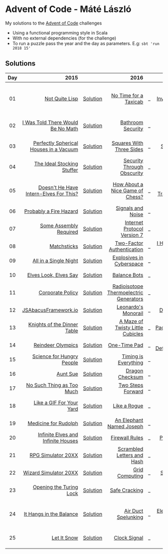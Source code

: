 # Advent of Code - Máté László
My solutions to the [Advent of Code](https://adventofcode.com/) challenges
- Using a functional programming style in Scala
- With no external dependencies (for the challenge)
- To run a puzzle pass the year and the day as parameters. E.g: `sbt 'run 2018 15'`

## Solutions

| Day   | 2015                                                                          |                                                                       | 2016                                                                           |      | 2017                                                                           |                                                                       | 2018                                                                         |                                                                       | 2019                                                                      |                                                                       |
| :---: | ---:                                                                          | :---                                                                  | ---:                                                                           | :--- | ---:                                                                           | :---                                                                  | ---:                                                                         | :---                                                                  | ---:                                                                      | :---                                                                  |
| 01    | [Not Quite Lisp](https://adventofcode.com/2015/day/1)                         | [Solution](src/main/scala/com/lmat/adventofcode/year2015/Day01.scala) | [No Time for a Taxicab](https://adventofcode.com/2016/day/1)                   | _    | [Inverse Captcha](https://adventofcode.com/2017/day/1)                         | [Solution](src/main/scala/com/lmat/adventofcode/year2017/Day01.scala) | [Chronal Calibration](https://adventofcode.com/2018/day/1)                   | [Solution](src/main/scala/com/lmat/adventofcode/year2018/Day01.scala) | [The Tyranny of the Rocket Equation](https://adventofcode.com/2019/day/1) | [Solution](src/main/scala/com/lmat/adventofcode/year2019/Day01.scala) |
| 02    | [I Was Told There Would Be No Math](https://adventofcode.com/2015/day/2)      | [Solution](src/main/scala/com/lmat/adventofcode/year2015/Day02.scala) | [Bathroom Security](https://adventofcode.com/2016/day/2)                       | _    | [Corruption Checksum](https://adventofcode.com/2017/day/2)                     | [Solution](src/main/scala/com/lmat/adventofcode/year2017/Day02.scala) | [Inventory Management System](https://adventofcode.com/2018/day/2)           | [Solution](src/main/scala/com/lmat/adventofcode/year2018/Day02.scala) | [1202 Program Alarm](https://adventofcode.com/2019/day/2)                 | [Solution](src/main/scala/com/lmat/adventofcode/year2019/Day02.scala) |
| 03    | [Perfectly Spherical Houses in a Vacuum](https://adventofcode.com/2015/day/3) | [Solution](src/main/scala/com/lmat/adventofcode/year2015/Day03.scala) | [Squares With Three Sides](https://adventofcode.com/2016/day/3)                | _    | [Spiral Memory](https://adventofcode.com/2017/day/3)                           | [Solution](src/main/scala/com/lmat/adventofcode/year2017/Day03.scala) | [No Matter How You Slice It](https://adventofcode.com/2018/day/3)            | [Solution](src/main/scala/com/lmat/adventofcode/year2018/Day03.scala) | [Crossed Wires](https://adventofcode.com/2019/day/3)                      | [Solution](src/main/scala/com/lmat/adventofcode/year2019/Day03.scala) |
| 04    | [The Ideal Stocking Stuffer](https://adventofcode.com/2015/day/4)             | [Solution](src/main/scala/com/lmat/adventofcode/year2015/Day04.scala) | [Security Through Obscurity](https://adventofcode.com/2016/day/4)              | _    | [High-Entropy Passphrases](https://adventofcode.com/2017/day/4)                | [Solution](src/main/scala/com/lmat/adventofcode/year2017/Day04.scala) | [Repose Record](https://adventofcode.com/2018/day/4)                         | [Solution](src/main/scala/com/lmat/adventofcode/year2018/Day04.scala) |                                                                           |                                                                       |
| 05    | [Doesn't He Have Intern-Elves For This?](https://adventofcode.com/2015/day/5) | [Solution](src/main/scala/com/lmat/adventofcode/year2015/Day05.scala) | [How About a Nice Game of Chess?](https://adventofcode.com/2016/day/5)         | _    | [A Maze of Twisty Trampolines, All Alike](https://adventofcode.com/2017/day/5) | [Solution](src/main/scala/com/lmat/adventofcode/year2017/Day05.scala) | [Alchemical Reduction](https://adventofcode.com/2018/day/5)                  | [Solution](src/main/scala/com/lmat/adventofcode/year2018/Day05.scala) |                                                                           |                                                                       |
| 06    | [Probably a Fire Hazard](https://adventofcode.com/2015/day/6)                 | [Solution](src/main/scala/com/lmat/adventofcode/year2015/Day06.scala) | [Signals and Noise](https://adventofcode.com/2016/day/6)                       | _    | [Memory Reallocation](https://adventofcode.com/2017/day/6)                     | [Solution](src/main/scala/com/lmat/adventofcode/year2017/Day06.scala) | [Chronal Coordinates](https://adventofcode.com/2018/day/6)                   | [Solution](src/main/scala/com/lmat/adventofcode/year2018/Day06.scala) |                                                                           |                                                                       |
| 07    | [Some Assembly Required](https://adventofcode.com/2015/day/7)                 | [Solution](src/main/scala/com/lmat/adventofcode/year2015/Day07.scala) | [Internet Protocol Version 7](https://adventofcode.com/2016/day/7)             | _    | [Recursive Circus](https://adventofcode.com/2017/day/7)                        | [Solution](src/main/scala/com/lmat/adventofcode/year2017/Day07.scala) | [The Sum of Its Parts](https://adventofcode.com/2018/day/7)                  | [Solution](src/main/scala/com/lmat/adventofcode/year2018/Day07.scala) |                                                                           |                                                                       |
| 08    | [Matchsticks](https://adventofcode.com/2015/day/8)                            | [Solution](src/main/scala/com/lmat/adventofcode/year2015/Day08.scala) | [Two-Factor Authentication](https://adventofcode.com/2016/day/8)               | _    | [I Heard You Like Registers](https://adventofcode.com/2017/day/8)              | [Solution](src/main/scala/com/lmat/adventofcode/year2017/Day08.scala) | [Memory Maneuver](https://adventofcode.com/2018/day/8)                       | [Solution](src/main/scala/com/lmat/adventofcode/year2018/Day08.scala) |                                                                           |                                                                       |
| 09    | [All in a Single Night](https://adventofcode.com/2015/day/9)                  | [Solution](src/main/scala/com/lmat/adventofcode/year2015/Day09.scala) | [Explosives in Cyberspace](https://adventofcode.com/2016/day/9)                | _    | [Stream Processing](https://adventofcode.com/2017/day/9)                       | [Solution](src/main/scala/com/lmat/adventofcode/year2017/Day09.scala) | [Marble Mania](https://adventofcode.com/2018/day/9)                          | [Solution](src/main/scala/com/lmat/adventofcode/year2018/Day09.scala) |                                                                           |                                                                       |
| 10    | [Elves Look, Elves Say](https://adventofcode.com/2015/day/10)                 | [Solution](src/main/scala/com/lmat/adventofcode/year2015/Day10.scala) | [Balance Bots](https://adventofcode.com/2016/day/10)                           | _    | [Knot Hash](https://adventofcode.com/2017/day/10)                              | [Solution](src/main/scala/com/lmat/adventofcode/year2017/Day10.scala) | [The Stars Align](https://adventofcode.com/2018/day/10)                      | [Solution](src/main/scala/com/lmat/adventofcode/year2018/Day10.scala) |                                                                           |                                                                       |
| 11    | [Corporate Policy](https://adventofcode.com/2015/day/11)                      | [Solution](src/main/scala/com/lmat/adventofcode/year2015/Day11.scala) | [Radioisotope Thermoelectric Generators](https://adventofcode.com/2016/day/11) | _    | [Hex Ed](https://adventofcode.com/2017/day/11)                                 | [Solution](src/main/scala/com/lmat/adventofcode/year2017/Day11.scala) | [Chronal Charge](https://adventofcode.com/2018/day/11)                       | [Solution](src/main/scala/com/lmat/adventofcode/year2018/Day11.scala) |                                                                           |                                                                       |
| 12    | [JSAbacusFramework.io](https://adventofcode.com/2015/day/12)                  | [Solution](src/main/scala/com/lmat/adventofcode/year2015/Day12.scala) | [Leonardo's Monorail](https://adventofcode.com/2016/day/12)                    | _    | [Digital Plumber](https://adventofcode.com/2017/day/12)                        | [Solution](src/main/scala/com/lmat/adventofcode/year2017/Day12.scala) | [Subterranean Sustainability](https://adventofcode.com/2018/day/12)          | [Solution](src/main/scala/com/lmat/adventofcode/year2018/Day12.scala) |                                                                           |                                                                       |
| 13    | [Knights of the Dinner Table](https://adventofcode.com/2015/day/13)           | [Solution](src/main/scala/com/lmat/adventofcode/year2015/Day13.scala) | [A Maze of Twisty Little Cubicles](https://adventofcode.com/2016/day/13)       | _    | [Packet Scanners](https://adventofcode.com/2017/day/13)                        | [Solution](src/main/scala/com/lmat/adventofcode/year2017/Day13.scala) | [Mine Cart Madness](https://adventofcode.com/2018/day/13)                    | [Solution](src/main/scala/com/lmat/adventofcode/year2018/Day13.scala) |                                                                           |                                                                       |
| 14    | [Reindeer Olympics](https://adventofcode.com/2015/day/14)                     | [Solution](src/main/scala/com/lmat/adventofcode/year2015/Day14.scala) | [One-Time Pad](https://adventofcode.com/2016/day/14)                           | _    | [Disk Defragmentation](https://adventofcode.com/2017/day/14)                   | [Solution](src/main/scala/com/lmat/adventofcode/year2017/Day14.scala) | [Chocolate Charts](https://adventofcode.com/2018/day/14)                     | [Solution](src/main/scala/com/lmat/adventofcode/year2018/Day14.scala) |                                                                           |                                                                       |
| 15    | [Science for Hungry People](https://adventofcode.com/2015/day/15)             | [Solution](src/main/scala/com/lmat/adventofcode/year2015/Day15.scala) | [Timing is Everything](https://adventofcode.com/2016/day/15)                   | _    | [Dueling Generators](https://adventofcode.com/2017/day/15)                     | [Solution](src/main/scala/com/lmat/adventofcode/year2017/Day15.scala) | [Beverage Bandits](https://adventofcode.com/2018/day/15)                     | [Solution](src/main/scala/com/lmat/adventofcode/year2018/Day15.scala) |                                                                           |                                                                       |
| 16    | [Aunt Sue](https://adventofcode.com/2015/day/16)                              | [Solution](src/main/scala/com/lmat/adventofcode/year2015/Day16.scala) | [Dragon Checksum](https://adventofcode.com/2016/day/16)                        | _    | [Permutation Promenade](https://adventofcode.com/2017/day/16)                  | [Solution](src/main/scala/com/lmat/adventofcode/year2017/Day16.scala) | [Chronal Classification](https://adventofcode.com/2018/day/16)               | [Solution](src/main/scala/com/lmat/adventofcode/year2018/Day16.scala) |                                                                           |                                                                       |
| 17    | [No Such Thing as Too Much](https://adventofcode.com/2015/day/17)             | [Solution](src/main/scala/com/lmat/adventofcode/year2015/Day17.scala) | [Two Steps Forward](https://adventofcode.com/2016/day/17)                      | _    | [Spinlock](https://adventofcode.com/2017/day/17)                               | [Solution](src/main/scala/com/lmat/adventofcode/year2017/Day17.scala) | [Reservoir Research](https://adventofcode.com/2018/day/17)                   |                                                                       |                                                                           |                                                                       |
| 18    | [Like a GIF For Your Yard](https://adventofcode.com/2015/day/18)              | [Solution](src/main/scala/com/lmat/adventofcode/year2015/Day18.scala) | [Like a Rogue](https://adventofcode.com/2016/day/18)                           | _    | [Duet](https://adventofcode.com/2017/day/18)                                   | [Solution](src/main/scala/com/lmat/adventofcode/year2017/Day18.scala) | [Settlers of The North Pole](https://adventofcode.com/2018/day/18)           |                                                                       |                                                                           |                                                                       |
| 19    | [Medicine for Rudolph](https://adventofcode.com/2015/day/19)                  | [Solution](src/main/scala/com/lmat/adventofcode/year2015/Day19.scala) | [An Elephant Named Joseph](https://adventofcode.com/2016/day/19)               | _    | [A Series of Tubes](https://adventofcode.com/2017/day/19)                      | [Solution](src/main/scala/com/lmat/adventofcode/year2017/Day19.scala) | [Go With The Flow](https://adventofcode.com/2018/day/19)                     |                                                                       |                                                                           |                                                                       |
| 20    | [Infinite Elves and Infinite Houses](https://adventofcode.com/2015/day/20)    | [Solution](src/main/scala/com/lmat/adventofcode/year2015/Day20.scala) | [Firewall Rules](https://adventofcode.com/2016/day/20)                         | _    | [Particle Swarm](https://adventofcode.com/2017/day/20)                         | [Solution](src/main/scala/com/lmat/adventofcode/year2017/Day20.scala) | [A Regular Map](https://adventofcode.com/2018/day/20)                        |                                                                       |                                                                           |                                                                       |
| 21    | [RPG Simulator 20XX](https://adventofcode.com/2015/day/21)                    | [Solution](src/main/scala/com/lmat/adventofcode/year2015/Day21.scala) | [Scrambled Letters and Hash](https://adventofcode.com/2016/day/21)             | _    | [Fractal Art](https://adventofcode.com/2017/day/21)                            | [Solution](src/main/scala/com/lmat/adventofcode/year2017/Day21.scala) | [Chronal Conversion](https://adventofcode.com/2018/day/21)                   |                                                                       |                                                                           |                                                                       |
| 22    | [Wizard Simulator 20XX](https://adventofcode.com/2015/day/22)                 | [Solution](src/main/scala/com/lmat/adventofcode/year2015/Day22.scala) | [Grid Computing](https://adventofcode.com/2016/day/22)                         | _    | [Sporifica Virus](https://adventofcode.com/2017/day/22)                        | [Solution](src/main/scala/com/lmat/adventofcode/year2017/Day22.scala) | [Mode Maze](https://adventofcode.com/2018/day/22)                            |                                                                       |                                                                           |                                                                       |
| 23    | [Opening the Turing Lock](https://adventofcode.com/2015/day/23)               | [Solution](src/main/scala/com/lmat/adventofcode/year2015/Day23.scala) | [Safe Cracking](https://adventofcode.com/2016/day/23)                          | _    | [Coprocessor Conflagration](https://adventofcode.com/2017/day/23)              | [Solution](src/main/scala/com/lmat/adventofcode/year2017/Day23.scala) | [Experimental Emergency Teleportation](https://adventofcode.com/2018/day/23) |                                                                       |                                                                           |                                                                       |
| 24    | [It Hangs in the Balance](https://adventofcode.com/2015/day/24)               | [Solution](src/main/scala/com/lmat/adventofcode/year2015/Day24.scala) | [Air Duct Spelunking](https://adventofcode.com/2016/day/24)                    | _    | [Electromagnetic Moat](https://adventofcode.com/2017/day/24)                   | [Solution](src/main/scala/com/lmat/adventofcode/year2017/Day24.scala) | [Immune System Simulator 20XX](https://adventofcode.com/2018/day/24)         | [Solution](src/main/scala/com/lmat/adventofcode/year2018/Day24.scala) |                                                                           |                                                                       |
| 25    | [Let It Snow](https://adventofcode.com/2015/day/25)                           | [Solution](src/main/scala/com/lmat/adventofcode/year2015/Day25.scala) | [Clock Signal](https://adventofcode.com/2016/day/25)                           | _    | [The Halting Problem](https://adventofcode.com/2017/day/25)                    | [Solution](src/main/scala/com/lmat/adventofcode/year2017/Day25.scala) | [Four-Dimensional Adventure](https://adventofcode.com/2018/day/25)           |                                                                       |                                                                           |                                                                       |

